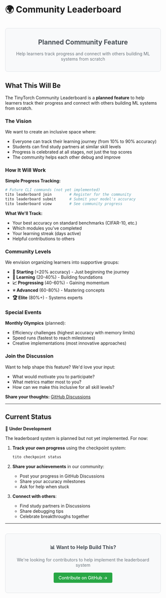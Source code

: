 # 🌍 Community Leaderboard

<div style="background: #f8f9fa; border: 1px solid #dee2e6; padding: 2rem; border-radius: 0.5rem; text-align: center; margin: 2rem 0;">
<h2 style="margin: 0 0 1rem 0; color: #495057;">Planned Community Feature</h2>
<p style="margin: 0; color: #6c757d;">Help learners track progress and connect with others building ML systems from scratch</p>
</div>

## What This Will Be

The TinyTorch Community Leaderboard is a **planned feature** to help learners track their progress and connect with others building ML systems from scratch.

### The Vision

We want to create an inclusive space where:
- Everyone can track their learning journey (from 10% to 90% accuracy)
- Students can find study partners at similar skill levels
- Progress is celebrated at all stages, not just the top scores
- The community helps each other debug and improve

### How It Will Work

**Simple Progress Tracking:**
```bash
# Future CLI commands (not yet implemented)
tito leaderboard join        # Register for the community
tito leaderboard submit      # Submit your model's accuracy
tito leaderboard view        # See community progress
```

**What We'll Track:**
- Your best accuracy on standard benchmarks (CIFAR-10, etc.)
- Which modules you've completed
- Your learning streak (days active)
- Helpful contributions to others

### Community Levels

We envision organizing learners into supportive groups:

- **🚀 Starting** (<20% accuracy) - Just beginning the journey
- **🌱 Learning** (20-40%) - Building foundations
- **📈 Progressing** (40-60%) - Gaining momentum
- **⭐ Advanced** (60-80%) - Mastering concepts
- **🏆 Elite** (80%+) - Systems experts

### Special Events

**Monthly Olympics** (planned):
- Efficiency challenges (highest accuracy with memory limits)
- Speed runs (fastest to reach milestones)
- Creative implementations (most innovative approaches)

### Join the Discussion

Want to help shape this feature? We'd love your input:

- What would motivate you to participate?
- What metrics matter most to you?
- How can we make this inclusive for all skill levels?

**Share your thoughts:** [GitHub Discussions](https://github.com/harvard-edge/TinyTorch/discussions)

---

## Current Status

🚧 **Under Development** 

The leaderboard system is planned but not yet implemented. For now:

1. **Track your own progress** using the checkpoint system:
   ```bash
   tito checkpoint status
   ```

2. **Share your achievements** in our community:
   - Post your progress in GitHub Discussions
   - Share your accuracy milestones
   - Ask for help when stuck

3. **Connect with others**:
   - Find study partners in Discussions
   - Share debugging tips
   - Celebrate breakthroughs together

---

<div style="background: #f8f9fa; border: 1px solid #dee2e6; padding: 2rem; border-radius: 0.5rem; margin: 2rem 0; text-align: center;">
<h3 style="margin: 0 0 1rem 0; color: #495057;">📊 Want to Help Build This?</h3>
<p style="margin: 0 0 1rem 0; color: #6c757d;">We're looking for contributors to help implement the leaderboard system</p>
<a href="https://github.com/harvard-edge/TinyTorch/issues" style="display: inline-block; background: #28a745; color: white; padding: 0.5rem 1rem; border-radius: 0.25rem; text-decoration: none; font-weight: 500;">Contribute on GitHub →</a>
</div>